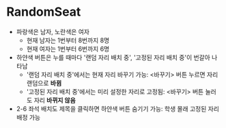 # RandomSeat

* 파랑색은 남자, 노란색은 여자
   * 현재 남자는 1번부터 8번까지 8명
   * 현재 여자는 1번부터 6번까지 6명
* 하얀색 버튼은 누를 때마다 '랜덤 자리 배치 중', '고정된 자리 배치 중'이 번갈아 나타남
   * '랜덤 자리 배치 중'에서는 현재 자리 바꾸기 가능: <바꾸기> 버튼 누르면 자리 랜덤으로 **바뀜**
   * '고정된 자리 배치 중'에서는 미리 설정한 자리로 고정됨: <바꾸기> 버튼 눌러도 자리 **바뀌지 않음**
* 2-6 좌석 배치도 제목을 클릭하면 하얀색 버튼 숨기기 가능: 학생 몰래 고정된 자리 배정 가능
